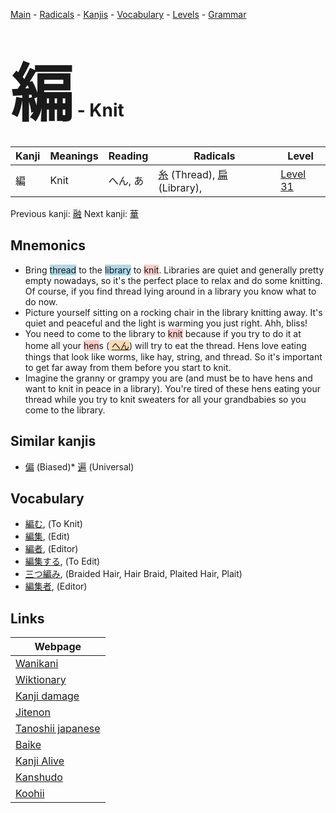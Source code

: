 <style> bigfont {font-size: 100px}</style>
[Main](../index.md) -
[Radicals](../radicals.md) -
[Kanjis](../kanjis.md) -
[Vocabulary](../vocabulary.md) -
[Levels](../levels.md) -
[Grammar](../grammar.md)
# <bigfont> 編</bigfont> - Knit 

| Kanji | Meanings | Reading | Radicals | Level |
| --- | --- | --- | --- | --- |
| 編 | Knit | へん, あ | [糸](../radicals/糸.md) (Thread), [扁](../radicals/扁.md) (Library),  | [Level 31](../levels/wk_level31.md) |

Previous kanji: [融](融.md) Next kanji: [華](華.md) 

## Mnemonics
 * Bring <span style="background-color:#ADD8E6"> thread</span> to the <span style="background-color:#ADD8E6"> library</span> to <span style="background-color:#ffcccb"> knit</span>. Libraries are quiet and generally pretty empty nowadays, so it's the perfect place to relax and do some knitting. Of course, if you find thread lying around in a library you know what to do now.
* Picture yourself sitting on a rocking chair in the library knitting away. It's quiet and peaceful and the light is warming you just right. Ahh, bliss!
* You need to come to the library to <span style="background-color:#ffcccb"> knit</span> because if you try to do it at home all your <span style="background-color:#ffcccb"> hen</span>s (<span style="background-color:#fed8b1"> [へん](https://jisho.org/search/へん)</span>) will try to eat the thread. Hens love eating things that look like worms, like hay, string, and thread. So it's important to get far away from them before you start to knit.
* Imagine the granny or grampy you are (and must be to have hens and want to knit in peace in a library). You're tired of these hens eating your thread while you try to knit sweaters for all your grandbabies so you come to the library.


## Similar kanjis
 * [偏](偏.md) (Biased)* [遍](遍.md) (Universal)


## Vocabulary
 * [編む](../vocabulary/編.md), (To Knit)
* [編集](../vocabulary/編.md), (Edit)
* [編者](../vocabulary/編.md), (Editor)
* [編集する](../vocabulary/編.md), (To Edit)
* [三つ編み](../vocabulary/編.md), (Braided Hair, Hair Braid, Plaited Hair, Plait)
* [編集者](../vocabulary/編.md), (Editor)



## Links 

| Webpage |
| --- |
| [Wanikani          ](https://www.wanikani.com/kanji/編) |
| [Wiktionary        ](https://en.wiktionary.org/wiki/編) |
| [Kanji damage      ](http://www.kanjidamage.com/kanji/search?utf8=✓&q=編) |
| [Jitenon           ](https://jitenon.com/kanji/編) |
| [Tanoshii japanese ](https://www.tanoshiijapanese.com/dictionary/kanji.cfm?k=編) |
| [Baike             ](https://baike.baidu.com/item/編) |
| [Kanji Alive       ](https://app.kanjialive.com/編) |
| [Kanshudo          ](https://www.kanshudo.com/searchmn?q=編) |
| [Koohii            ](https://kanji.koohii.com/study/kanji/編) |
